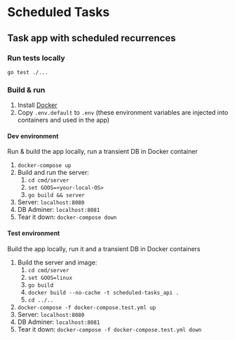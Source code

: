 # Scheduled Tasks
## Task app with scheduled recurrences

### Run tests locally
`go test ./...`

### Build & run
1. Install [Docker](https://www.docker.com/products/docker-desktop)
2. Copy `.env.default` to `.env` (these environment variables are injected into containers and used in the app)

#### Dev environment
Run & build the app locally, run a transient DB in Docker container
1. `docker-compose up`
2. Build and run the server:
   1. `cd cmd/server`
   2. `set GOOS=<your-local-OS>`
   3. `go build && server`
3. Server: `localhost:8080`
4. DB Adminer: `localhost:8081`
5. Tear it down: `docker-compose down`

#### Test environment
Build the app locally, run it and a transient DB in Docker containers
1. Build the server and image:
   1. `cd cmd/server`
   2. `set GOOS=linux`
   3. `go build`
   4. `docker build --no-cache -t scheduled-tasks_api .`
   5. `cd ../..`
2. `docker-compose -f docker-compose.test.yml up`
3. Server: `localhost:8080`
4. DB Adminer: `localhost:8081`
4. Tear it down: `docker-compose -f docker-compose.test.yml down`